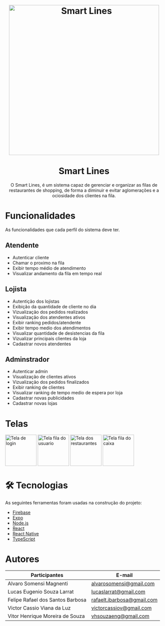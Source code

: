<h1 align="center">
<br>
  <img src="https://user-images.githubusercontent.com/50224013/115796056-7b64c680-a3a7-11eb-8144-501ca2c3d85c.png" alt="Smart Lines" width="480">
<br>
<br>
Smart Lines
</h1>

<p align="center">O Smart Lines, é um sistema capaz de gerenciar e organizar as filas de restaurantes de shopping, de forma a diminuir e evitar aglomerações e a ociosidade dos clientes na fila. </p>

<h1 >Funcionalidades</h1>
<p> As funcionalidades que cada perfil do sistema deve ter.</p>

<h2 >Atendente</h2>
<ul>
<li>Autenticar cliente</li>
<li>Chamar o proximo na fila</li>
<li>Exibir tempo médio de atendimento</li>
<li>Visualizar andamento da fila em tempo real</li>
</ul>
<p></p>
<h2 >Lojista</h2>
<ul>
<li>Autentição dos lojistas</li>
<li>Exibição da quantidade de cliente no dia</li>
<li>Vizualização dos pedidos realizados</li>
<li>Visualização dos atendentes ativos</li>
<li>Exibir ranking pedidos/atendente</li>
<li>Exibir tempo medio dos atendimentos</li>
<li>Visualizar quantidade de desistencias da fila</li>
<li>Vizualizar principais clientes da loja</li>
<li>Cadastrar novos atendentes</li>
</ul>
<p></p>
<h2 >Adminstrador</h2>
<ul>
<li>Autenticar admin</li>
<li>Visualização de clientes ativos</li>
<li>Vizualização dos pedidos finalizados</li>
<li>Exibir ranking de clientes</li>
<li>Visualizar ranking de tempo medio de espera por loja</li>
<li>Cadastrar novas publicidades</li>
<li>Cadastrar novas lojas</li>
</ul>
<p></p>

<h1 >Telas</h1>
<div display="inline-block">
  <img src="https://user-images.githubusercontent.com/50224013/115812583-fb9b2400-a3c7-11eb-8a5a-75e8a6427a10.png" alt="Tela de login" height="100">
  <img src="https://user-images.githubusercontent.com/50224013/115813177-14f0a000-a3c9-11eb-8841-9b17daa05b6b.png" alt="Tela fila do usuario" height="100">
  <img src="https://user-images.githubusercontent.com/50224013/115813343-626d0d00-a3c9-11eb-840e-2dbce8705540.png" alt="Tela dos restaurantes" height="100">
  <img src="https://user-images.githubusercontent.com/50224013/115813465-99432300-a3c9-11eb-92d1-069636e2eba4.png" alt="Tela fila do caixa" height="100">
</div>


<h1>🛠 Tecnologias</h1>
<p></p>
As seguintes ferramentas foram usadas na construção do projeto:

- [Firebase](https://firebase.google.com/?hl=pt-br)
- [Expo](https://expo.io/)
- [Node.js](https://nodejs.org/en/)
- [React](https://pt-br.reactjs.org/)
- [React Native](https://reactnative.dev/)
- [TypeScript](https://www.typescriptlang.org/)

<h1 >Autores</h1>
<p></p>
<table>
<thead>
<tr>
<th>Participantes</th>
<th>E-mail</th>
</tr>
</thead>
<tbody>
<tr>
<td>Alvaro Somensi Magnenti</td>
<td><a href="mailto:alvarosomensi@gmail.com">alvarosomensi@gmail.com</a></td>
</tr>
<tr>
<td>Lucas Eugenio Souza Larrat</td>
<td><a href="mailto:lucaslarrat@gmail.com">lucaslarrat@gmail.com</a></td>
</tr>
<tr>
<td>Felipe Rafael dos Santos Barbosa</td>
<td><a href="mailto:rafaelt.ibarbosa@gmail.com">rafaelt.ibarbosa@gmail.com</a></td>
</tr>
<tr>
<td>Victor Cassio Viana da Luz</td>
<td><a href="mailto:victorcassiov@gmail.com">victorcassiov@gmail.com</a></td>
</tr>
<tr>
<td>Vitor Henrique Moreira de Souza</td>
<td><a href="mailto:vhsouzaeng@gmail.com">vhsouzaeng@gmail.com</a></td>
</tr>
</tbody>
</table>
